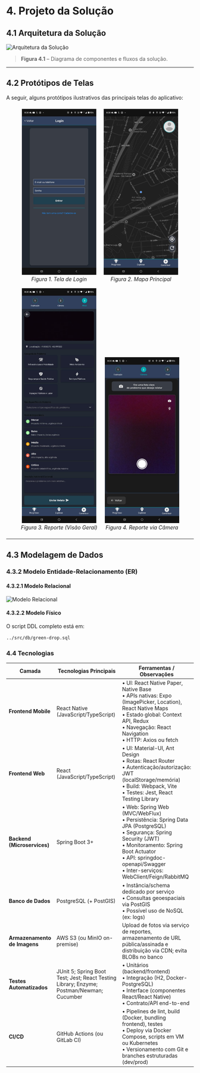# 4. Projeto da Solução

## 4.1 Arquitetura da Solução

![Arquitetura da Solução](https://github.com/user-attachments/assets/86e77b03-d006-451f-96f6-1d396158e599)

> **Figura 4.1** – Diagrama de componentes e fluxos da solução.

---

## 4.2 Protótipos de Telas

A seguir, alguns protótipos ilustrativos das principais telas do aplicativo:

<div align="center">

  <figure style="display: inline-block; margin: 8px;">
    <img src="./images/login.jpeg" alt="Protótipo Tela de Login"
         style="width:200px; height:auto;" />
    <figcaption><em>Figura 1. Tela de Login</em></figcaption>
  </figure>

  <figure style="display: inline-block; margin: 8px;">
    <img src="./images/home.jpeg" alt="Protótipo Mapa Principal"
         style="width:200px; height:auto;" />
    <figcaption><em>Figura 2. Mapa Principal</em></figcaption>
  </figure>

</div>

<div align="center">

  <figure style="display: inline-block; margin: 8px;">
    <img src="./images/report2.jpeg" alt="Protótipo Reporte Geral"
         style="width:200px; height:auto;" />
    <figcaption><em>Figura 3. Reporte (Visão Geral)</em></figcaption>
  </figure>

  <figure style="display: inline-block; margin: 8px;">
    <img src="./images/reportCam.jpeg" alt="Protótipo Reporte por Câmera"
         style="width:200px; height:auto;" />
    <figcaption><em>Figura 4. Reporte via Câmera</em></figcaption>
  </figure>

</div>

---

## 4.3 Modelagem de Dados

### 4.3.2 Modelo Entidade-Relacionamento (ER)

#### 4.3.2.1 Modelo Relacional

![Modelo Relacional](https://github.com/user-attachments/assets/eafa2740-9b32-42b9-ad5a-25c058f241ab)

#### 4.3.2.2 Modelo Físico

O script DDL completo está em:  
```txt
../src/db/green-drop.sql
```

### 4.4 Tecnologias
| Camada                       | Tecnologias Principais                                                                   | Ferramentas / Observações                                                                                                                                                                                                                        |
| ---------------------------- | ---------------------------------------------------------------------------------------- | ------------------------------------------------------------------------------------------------------------------------------------------------------------------------------------------------------------------------------------------------ |
| **Frontend Mobile**          | React Native (JavaScript/TypeScript)                                                     | • UI: React Native Paper, Native Base<br>• APIs nativas: Expo (ImagePicker, Location), React Native Maps<br>• Estado global: Context API, Redux<br>• Navegação: React Navigation<br>• HTTP: Axios ou fetch                                       |
| **Frontend Web**             | React (JavaScript/TypeScript)                                                            | • UI: Material-UI, Ant Design<br>• Rotas: React Router<br>• Autenticação/autorização: JWT (localStorage/memória)<br>• Build: Webpack, Vite<br>• Testes: Jest, React Testing Library                                                              |
| **Backend (Microservices)**  | Spring Boot 3+                                                                           | • Web: Spring Web (MVC/WebFlux)<br>• Persistência: Spring Data JPA (PostgreSQL)<br>• Segurança: Spring Security (JWT)<br>• Monitoramento: Spring Boot Actuator<br>• API: springdoc-openapi/Swagger<br>• Inter-serviços: WebClient/Feign/RabbitMQ |
| **Banco de Dados**           | PostgreSQL (+ PostGIS)                                                                   | • Instância/schema dedicado por serviço<br>• Consultas geoespaciais via PostGIS<br>• Possível uso de NoSQL (ex: logs)                                                                                                                            |
| **Armazenamento de Imagens** | AWS S3 (ou MinIO on-premise)                                                             | Upload de fotos via serviço de reportes, armazenamento de URL pública/assinada e distribuição via CDN; evita BLOBs no banco                                                                                                                      |
| **Testes Automatizados**     | JUnit 5; Spring Boot Test; Jest; React Testing Library; Enzyme; Postman/Newman; Cucumber | • Unitários (backend/frontend)<br>• Integração (H2, Docker-PostgreSQL)<br>• Interface (componentes React/React Native)<br>• Contrato/API end-to-end                                                                                              |
| **CI/CD**                    | GitHub Actions (ou GitLab CI)                                                            | • Pipelines de lint, build (Docker, bundling frontend), testes<br>• Deploy via Docker Compose, scripts em VM ou Kubernetes<br>• Versionamento com Git e branches estruturadas (dev/prod)                                                         |
